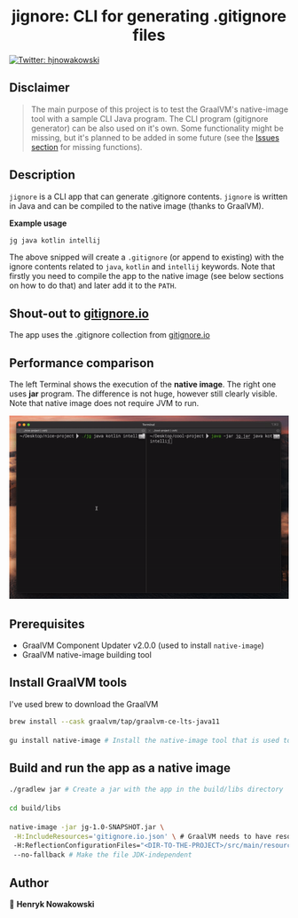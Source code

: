 <h1 align="center">jignore: CLI for generating .gitignore files</h1>
<p>
  <a href="https://twitter.com/hjnowakowski">
    <img alt="Twitter: hjnowakowski" src="https://img.shields.io/twitter/follow/hjnowakowski.svg?style=social" target="_blank" />
  </a>
</p>

## Disclaimer

> The main purpose of this project is to test the GraalVM's native-image tool with a sample CLI Java program. The CLI program (gitignore generator) can be also used on it's own. Some functionality might be missing, but it's planned to be added in some future (see the [Issues section](https://github.com/hjnowakowski/jignore/issues) for missing functions).

## Description

`jignore` is a CLI app that can generate .gitignore contents.
`jignore` is written in Java and can be compiled to the native image (thanks to GraalVM). 

**Example usage**
```sh
jg java kotlin intellij
```
The above snipped will create a `.gitignore` (or append to existing) with the ignore contents related to `java`, `kotlin` and `intellij` keywords.
Note that firstly you need to compile the app to the native image (see below sections on how to do that) and later add it to the `PATH`.

## Shout-out to [gitignore.io](https://docs.gitignore.io/use/api)

The app uses the .gitignore collection from [gitignore.io](https://docs.gitignore.io/use/api)

## Performance comparison

The left Terminal shows the execution of the **native image**. The right one uses **jar** program.
The difference is not huge, however still clearly visible. Note that native image does not require JVM to run.

<div align="center"> 
<img src="readme-assets/jar-vs-native.gif">
</div>

## Prerequisites

* GraalVM Component Updater v2.0.0 (used to install `native-image`)
* GraalVM native-image building tool

## Install GraalVM tools

I've used brew to download the GraalVM

```sh
brew install --cask graalvm/tap/graalvm-ce-lts-java11

gu install native-image # Install the native-image tool that is used to generate an executable
```

## Build and run the app as a native image

```sh
./gradlew jar # Create a jar with the app in the build/libs directory

cd build/libs

native-image -jar jg-1.0-SNAPSHOT.jar \
 -H:IncludeResources='gitignore.io.json' \ # GraalVM needs to have resources explicitly referenced
 -H:ReflectionConfigurationFiles="<DIR-TO-THE-PROJECT>/src/main/resources/reflection-config.json" \ # Reflection configuration
 --no-fallback # Make the file JDK-independent
```

## Author

👤 **Henryk Nowakowski**
